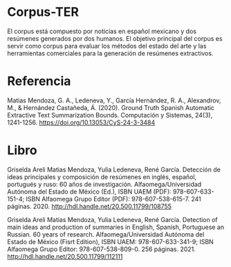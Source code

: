 # Corpus-TER
El corpus está compuesto por noticias en español mexicano y dos resúmenes generados por dos humanos. El objetivo principal del corpus es servir como corpus para evaluar los métodos del estado del arte y las herramientas comerciales para la generación de resúmenes extractivos.
# Referencia 
Matias Mendoza, G. A., Ledeneva, Y., García Hernández, R. A., Alexandrov, M., & Hernández Castañeda, Á. (2020). Ground Truth Spanish Automatic Extractive Text Summarization Bounds. Computación y Sistemas, 24(3), 1241-1256. https://doi.org/10.13053/CyS-24-3-3484
# Libro
Griselda Areli Matias Mendoza, Yulia Ledeneva, René García. Detección de ideas principales y composición de resúmenes en inglés, español, portugués y ruso: 60 años de investigación. Alfaomega/Universidad Autónoma del Estado de México (Ed.), ISBN UAEM (PDF): 978-607-633-151-4; ISBN Alfaomega Grupo Editor (PDF): 978-607-538-615-7. 241 páginas. 2020. http://hdl.handle.net/20.500.11799/108755

Griselda Areli Matias Mendoza, Yulia Ledeneva, René García. Detection of main ideas and production of summaries in English, Spanish, Portuguese an Russian. 60 years of research. Alfaomega/Universidad Autónoma del Estado de México (Fisrt Edition), ISBN UAEM: 978-607-633-341-9; ISBN Alfaomega Grupo Editor: 978-607-538-809-0. 256 páginas. 2021. http://hdl.handle.net/20.500.11799/112111
